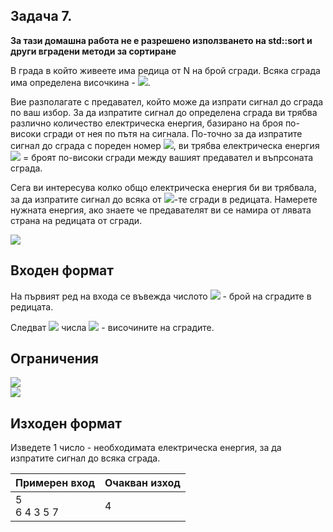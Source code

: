 ## Задача 7.

**За тази домашна работа не е разрешено използването на std::sort и други вградени методи за сортиране**

В града в който живеете има редица от N на брой сгради. Всяка сграда има определена височкина - <img src="https://latex.codecogs.com/svg.latex?\Large&space;H[i]">.

Вие разполагате с предавател, който може да изпрати сигнал до сграда по ваш избор. За да изпратите сигнал до определена сграда ви трябва различно количество електрическа енергия, базирано на броя по-високи сгради от нея по пътя на сигнала. По-точно за да изпратите сигнал до сграда с пореден номер <img src="https://latex.codecogs.com/svg.latex?\Large&space;i">, ви трябва електрическа енергия <img src="https://latex.codecogs.com/svg.latex?\Large&space;E[i]"> = броят по-високи сгради между вашият предавател и въпрсоната сграда.

Сега ви интересува колко общо електрическа енергия би ви трябвала, за да изпратите сигнал до всяка от <img src="https://latex.codecogs.com/svg.latex?\Large&space;N">-те сгради в редицата. Намерете нужната енергия, ако знаете че предавателят ви се намира от лявата страна на редицата от сгради. 

![](https://github.com/andy489/Data_Structures_and_Algorithms_CPP/blob/master/assets/Electrical%20Energy%2001.png)

## Входен формат

На първият ред на входа се въвежда числото <img src="https://latex.codecogs.com/svg.latex?\Large&space;N"> - брой на сградите в редицата.

Следват <img src="https://latex.codecogs.com/svg.latex?\Large&space;N"> числа <img src="https://latex.codecogs.com/svg.latex?\Large&space;H[0],...,H[N-1]"> - височините на сградите.

## Ограничения
<img src="https://latex.codecogs.com/svg.latex?\Large&space;0\le{N}\le{100000}"><br>
<img src="https://latex.codecogs.com/svg.latex?\Large&space;0\le{H[i]}\le{100000}">

## Изходен формат
Изведете 1 число - необходимата електрическа енергия, за да изпратите сигнал до всяка сграда.

Примерен вход|Очакван изход
-|-
5<br>6 4 3 5 7|4
